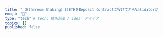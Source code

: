 ```yaml
---
title: "【Ethereum Staking】32ETHをDeposit Contractに投げてからValidatorが稼動するまで"
emoji: "🥩"
type: "tech" # tech: 技術記事 / idea: アイデア
topics: []
published: false
---
```

